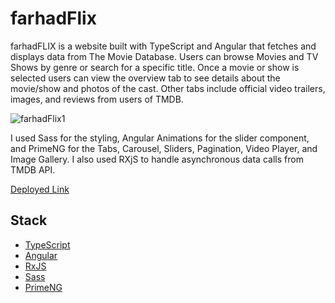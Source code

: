 # farhadFlix

farhadFLIX is a website built with TypeScript and Angular that fetches and displays data from The Movie Database. Users can browse Movies and TV Shows by genre or search for a specific title. Once a movie or show is selected users can view the overview tab to see details about the movie/show and photos of the cast. Other tabs include official video trailers, images, and reviews from users of TMDB.


![farhadFlix1](https://farhadsiraj.github.io/images/farhadflix_home.png)

I used Sass for the styling, Angular Animations for the slider component, and PrimeNG for the Tabs, Carousel, Sliders, Pagination, Video Player, and Image Gallery. I also used RXjS to handle asynchronous data calls from TMDB API.

[Deployed Link](https://farhadflix.surge.sh/)

## Stack

- [TypeScript](https://www.typescriptlang.org/)
- [Angular](https://angular.io/)
- [RxJS](https://rxjs.dev/)
- [Sass](https://sass-lang.com/)
- [PrimeNG](https://primeng.org/)
